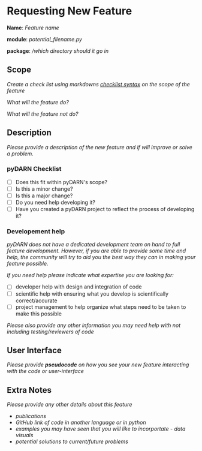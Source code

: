 # Requesting New Feature

**Name**: *Feature name*

**module**:  *potential_filename.py* 

**package**: */which directory should it go in*

## Scope

*Create a check list using markdowns [checklist syntax](https://help.github.com/en/github/managing-your-work-on-github/about-task-lists) on the scope of the feature*

*What will the feature do?*

*What will the feature not do?* 

## Description

*Please provide a description of the new feature and if will improve or solve a problem.*

### pyDARN Checklist 

-  [ ] Does this fit within pyDARN's scope? 
-  [ ] Is this a minor change?
-  [ ] Is this a major change?
-  [ ] Do you need help developing it? 
-  [ ] Have you created a pyDARN project to reflect the process of developing it? 

### Developement help

*pyDARN does not have a dedicated development team on hand to full feature development. 
However, if you are able to provide some time and help, the community will try to aid you the best way they can in making your feature possible.*

*If you need help please indicate what expertise you are looking for:*
- [ ] developer help with design and integration of code
- [ ] scientific help with ensuring what you develop is scientifically correct/accurate
- [ ] project management to help organize what steps need to be taken to make this possible 

*Please also provide any other information you may need help with not including testing/reviewers of code*

## User Interface 

*Please provide **pseudocode** on how you see your new feature interacting with the code or user-interface*

## Extra Notes

*Please provide any other details about this feature*
- *publications*
- *GitHub link of code in another language or in python*
- *examples you may have seen that you will like to incorportate - data visuals*
- *potential solutions to current/future problems*
